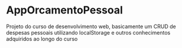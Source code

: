 # AppOrcamentoPessoal

Projeto do curso de desenvolvimento web, basicamente um CRUD de despesas pessoais utilizando localStorage e outros conhecimentos adquiridos ao longo do curso
